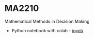 # MA2210
Mathematical Methods in Decision Making

- Python notebook with colab - [ipynb](src/python_notebook.ipynb)
